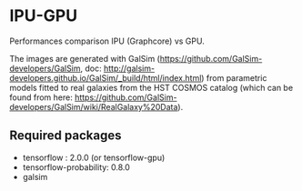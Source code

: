 # IPU-GPU

Performances comparison IPU (Graphcore) vs GPU.

The images are generated with GalSim (https://github.com/GalSim-developers/GalSim, doc: http://galsim-developers.github.io/GalSim/_build/html/index.html) from parametric models fitted to real galaxies from the HST COSMOS catalog (which can be found from here: https://github.com/GalSim-developers/GalSim/wiki/RealGalaxy%20Data).

## Required packages
- tensorflow : 2.0.0 (or tensorflow-gpu)
- tensorflow-probability: 0.8.0
- galsim
